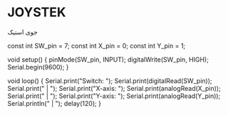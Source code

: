 # JOYSTEK
جوی استیک

const int SW_pin = 7;
const int X_pin = 0; 
const int Y_pin = 1; 
 
void setup() {
  pinMode(SW_pin, INPUT);
  digitalWrite(SW_pin, HIGH);
  Serial.begin(9600);
}
 
void loop() {
  Serial.print("Switch:  ");
  Serial.print(digitalRead(SW_pin));
  Serial.print(" | ");
  Serial.print("X-axis: ");
  Serial.print(analogRead(X_pin));
  Serial.print(" | ");
  Serial.print("Y-axis: ");
  Serial.print(analogRead(Y_pin));
  Serial.println(" | ");
  delay(120);
}
